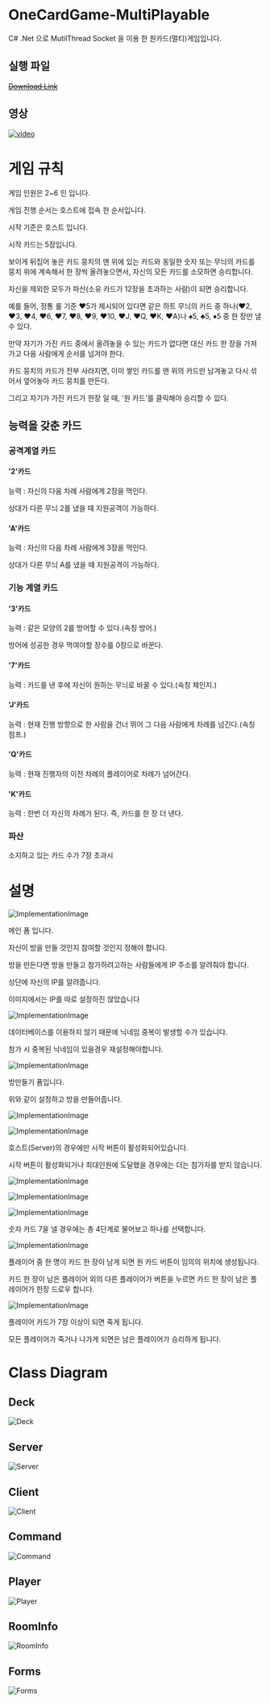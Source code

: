 # OneCardGame-MultiPlayable

C# .Net 으로 MutilThread Socket 을 이용 한 원카드(멀티)게임입니다.

## 실행 파일

<del>[Download Link](https://github.com/psk876/OneCard-MultiPlayer-/raw/master/CardGameLand/bin/Debug/CardGameLand.exe)</del>

## 영상

[![video](https://i.vimeocdn.com/video/776961215_640x360.jpg)](https://vimeo.com/331539351)

# 게임 규칙

게임 인원은 2~6 인 입니다.

게임 진행 순서는 호스트에 접속 한 순서입니다.

시작 기준은 호스트 입니다.

시작 카드는 5장입니다.

보이게 뒤집어 놓은 카드 뭉치의 맨 위에 있는 카드와 동일한 숫자 또는 무늬의 카드를 뭉치 위에 계속해서 한 장씩 올려놓으면서, 자신의 모든 카드를 소모하면 승리합니다.

자신을 제외한 모두가 파산(소유 카드가 12장을 초과하는 사람)이 되면 승리합니다.

예를 들어, 정통 룰 기준 ♥5가 제시되어 있다면 같은 하트 무늬의 카드 중 하나(♥2, ♥3, ♥4, ♥6, ♥7, ♥8, ♥9, ♥10, ♥J, ♥Q, ♥K, ♥A)나 ♠5, ♣5, ♦5 중 한 장만 낼 수 있다.

만약 자기가 가진 카드 중에서 올려놓을 수 있는 카드가 없다면 대신 카드 한 장을 가져가고 다음 사람에게 순서를 넘겨야 한다.

카드 뭉치의 카드가 전부 사라지면, 이미 쌓인 카드를 맨 위의 카드만 남겨놓고 다시 섞어서 엎어놓아 카드 뭉치를 만든다.

그리고 자기가 가진 카드가 한장 일 때, '원 카드'를 클릭해야 승리할 수 있다.

## 능력을 갖춘 카드

### 공격계열 카드

#### '2'카드

능력 : 자신의 다음 차례 사람에게 2장을 먹인다.

상대가 다른 무늬 2를 냈을 때 지원공격이 가능하다.

#### 'A'카드

능력 : 자신의 다음 차례 사람에게 3장을 먹인다.

상대가 다른 무늬 A를 냈을 때 지원공격이 가능하다.

### 기능 계열 카드

#### '3'카드

능력 : 같은 모양의 2를 방어할 수 있다.(속칭 방어.)

방어에 성공한 경우 먹여야할 장수를 0장으로 바꾼다.

#### '7'카드

능력 : 카드를 낸 후에 자신이 원하는 무늬로 바꿀 수 있다.(속칭 체인지.)

#### 'J'카드

능력 : 현재 진행 방향으로 한 사람을 건너 뛰어 그 다음 사람에게 차례를 넘긴다.(속칭 점프.)

#### 'Q'카드

능력 : 현재 진행자의 이전 차례의 플레이어로 차례가 넘어간다.

#### 'K'카드

능력 : 한번 더 자신의 차례가 된다. 즉, 카드를 한 장 더 낸다.

### 파산

소지하고 있는 카드 수가 7장 초과시

# 설명

![ImplementationImage](ReadmeImage/ImplementationImage/Imp_01.jpg)

메인 폼 입니다.

자신이 방을 만들 것인지 참여할 것인지 정해야 합니다.

방을 만든다면 방을 만들고 참가하려고하는 사람들에게 IP 주소를 알려줘야 합니다.

상단에 자신의 IP를 알려줍니다.

이미지에서는 IP를 따로 설정하진 않았습니다

![ImplementationImage](ReadmeImage/ImplementationImage/Imp_02.jpg)

데이터베이스를 이용하지 않기 때문에 닉네임 중복이 발생할 수가 있습니다.

참가 시 중복된 닉네임이 있을경우 재설정해야합니다.

![ImplementationImage](ReadmeImage/ImplementationImage/Imp_03.jpg)

방만들기 폼입니다.

위와 같이 설정하고 방을 만들어줍니다.

![ImplementationImage](ReadmeImage/ImplementationImage/Imp_04.jpg)

![ImplementationImage](ReadmeImage/ImplementationImage/Imp_05.jpg)

호스트(Server)의 경우에만 시작 버튼이 활성화되어있습니다.

시작 버튼이 활성화되거나 최대인원에 도달했을 경우에는 더는 참가자를 받지 않습니다.

![ImplementationImage](ReadmeImage/ImplementationImage/Imp_06.jpg)

![ImplementationImage](ReadmeImage/ImplementationImage/Imp_07.jpg)

![ImplementationImage](ReadmeImage/ImplementationImage/Imp_08.jpg)

숫자 카드 7을 낼 경우에는 총 4단계로 물어보고 하나를 선택합니다.

![ImplementationImage](ReadmeImage/ImplementationImage/Imp_09.jpg)

플레이어 중 한 명이 카드 한 장이 남게 되면 원 카드 버튼이 임의의 위치에 생성됩니다.

카드 한 장이 남은 플레이어 외의 다른 플레이어가 버튼을 누르면 카드 한 장이 남은 플레이어가 한장 드로우 합니다.

![ImplementationImage](ReadmeImage/ImplementationImage/Imp_10.jpg)

플레이어 카드가 7장 이상이 되면 죽게 됩니다.

모든 플레이어가 죽거나 나가게 되면은 남은 플레이어가 승리하게 됩니다.

# Class Diagram

## Deck

![Deck](ReadmeImage/ClassDiagram/Deck.png)

## Server

![Server](ReadmeImage/ClassDiagram/Server.png)

## Client

![Client](ReadmeImage/ClassDiagram/Client.png)

## Command

![Command](ReadmeImage/ClassDiagram/Command.png)

## Player

![Player](ReadmeImage/ClassDiagram/Player.png)

## RoomInfo

![RoomInfo](ReadmeImage/ClassDiagram/RoomInfo.png)

## Forms

![Forms](ReadmeImage/ClassDiagram/Forms.png)


